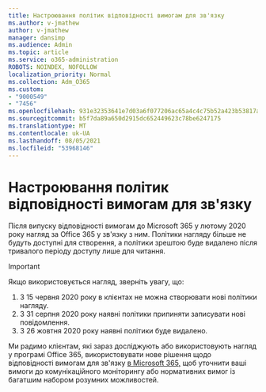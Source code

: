 ```yaml
---
title: Настроювання політик відповідності вимогам для зв'язку
ms.author: v-jmathew
author: v-jmathew
manager: dansimp
ms.audience: Admin
ms.topic: article
ms.service: o365-administration
ROBOTS: NOINDEX, NOFOLLOW
localization_priority: Normal
ms.collection: Adm_O365
ms.custom:
- "9000549"
- "7456"
ms.openlocfilehash: 931e32353641e7d03a6f077206ac65a4c4c75b52a423b53817aa67db863bb20c
ms.sourcegitcommit: b5f7da89a650d2915dc652449623c78be6247175
ms.translationtype: MT
ms.contentlocale: uk-UA
ms.lasthandoff: 08/05/2021
ms.locfileid: "53968146"
---
```

# <a name="configure-communication-compliance-policies"></a>Настроювання політик відповідності вимогам для зв'язку

Після випуску відповідності вимогам до Microsoft 365 у лютому 2020 року нагляд за Office 365 у зв'язку з ним. Політики нагляду більше не будуть доступні для створення, а політики зрештою буде видалено після тривалого періоду доступу лише для читання.

> [!IMPORTANT]
> Якщо використовується нагляд, зверніть увагу, що:
>
> 1. З 15 червня 2020 року в клієнтах не можна створювати нові політики нагляду.
> 2. З 31 серпня 2020 року наявні політики припиняти записувати нові повідомлення.
> 3. З 26 жовтня 2020 року наявні політики буде видалено.

Ми радимо клієнтам, які зараз досліджують або використовують нагляд у програмі Office 365, використовувати нове рішення щодо відповідності вимогам для зв'язку [в Microsoft 365,](https://go.microsoft.com/fwlink/?linkid=2128593) щоб уточнити ваші вимоги до комунікаційного моніторингу або нормативних вимог із багатшим набором розумних можливостей.
